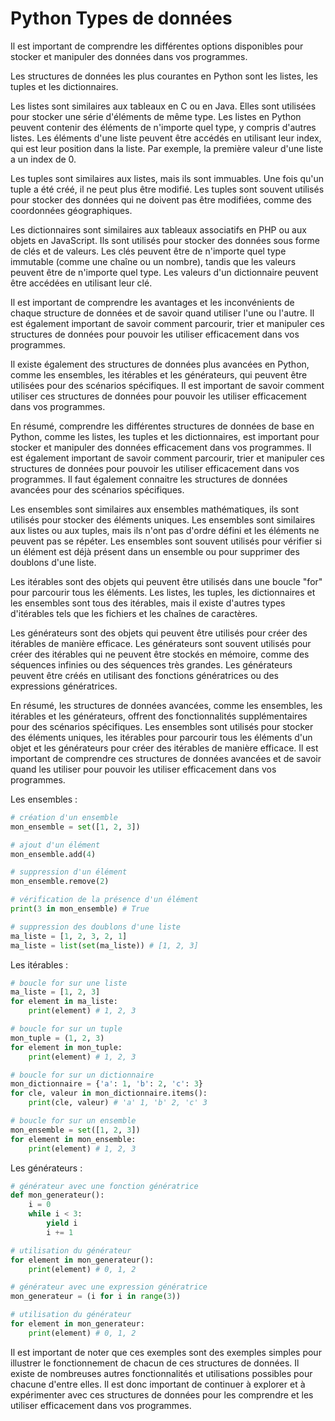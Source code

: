# Python Types de données

Il est important de comprendre les différentes options disponibles pour stocker et manipuler des données dans vos programmes.

Les structures de données les plus courantes en Python sont les listes, les tuples et les dictionnaires.

Les listes sont similaires aux tableaux en C ou en Java. Elles sont utilisées pour stocker une série d'éléments de même type. Les listes en Python peuvent contenir des éléments de n'importe quel type, y compris d'autres listes. Les éléments d'une liste peuvent être accédés en utilisant leur index, qui est leur position dans la liste. Par exemple, la première valeur d'une liste a un index de 0.

Les tuples sont similaires aux listes, mais ils sont immuables. Une fois qu'un tuple a été créé, il ne peut plus être modifié. Les tuples sont souvent utilisés pour stocker des données qui ne doivent pas être modifiées, comme des coordonnées géographiques.

Les dictionnaires sont similaires aux tableaux associatifs en PHP ou aux objets en JavaScript. Ils sont utilisés pour stocker des données sous forme de clés et de valeurs. Les clés peuvent être de n'importe quel type immutable (comme une chaîne ou un nombre), tandis que les valeurs peuvent être de n'importe quel type. Les valeurs d'un dictionnaire peuvent être accédées en utilisant leur clé.

Il est important de comprendre les avantages et les inconvénients de chaque structure de données et de savoir quand utiliser l'une ou l'autre. Il est également important de savoir comment parcourir, trier et manipuler ces structures de données pour pouvoir les utiliser efficacement dans vos programmes.

Il existe également des structures de données plus avancées en Python, comme les ensembles, les itérables et les générateurs, qui peuvent être utilisées pour des scénarios spécifiques. Il est important de savoir comment utiliser ces structures de données pour pouvoir les utiliser efficacement dans vos programmes.

En résumé, comprendre les différentes structures de données de base en Python, comme les listes, les tuples et les dictionnaires, est important pour stocker et manipuler des données efficacement dans vos programmes. Il est également important de savoir comment parcourir, trier et manipuler ces structures de données pour pouvoir les utiliser efficacement dans vos programmes. Il faut également connaitre les structures de données avancées pour des scénarios spécifiques.

Les ensembles sont similaires aux ensembles mathématiques, ils sont utilisés pour stocker des éléments uniques. Les ensembles sont similaires aux listes ou aux tuples, mais ils n'ont pas d'ordre défini et les éléments ne peuvent pas se répéter. Les ensembles sont souvent utilisés pour vérifier si un élément est déjà présent dans un ensemble ou pour supprimer des doublons d'une liste.

Les itérables sont des objets qui peuvent être utilisés dans une boucle "for" pour parcourir tous les éléments. Les listes, les tuples, les dictionnaires et les ensembles sont tous des itérables, mais il existe d'autres types d'itérables tels que les fichiers et les chaînes de caractères.

Les générateurs sont des objets qui peuvent être utilisés pour créer des itérables de manière efficace. Les générateurs sont souvent utilisés pour créer des itérables qui ne peuvent être stockés en mémoire, comme des séquences infinies ou des séquences très grandes. Les générateurs peuvent être créés en utilisant des fonctions génératrices ou des expressions génératrices.

En résumé, les structures de données avancées, comme les ensembles, les itérables et les générateurs, offrent des fonctionnalités supplémentaires pour des scénarios spécifiques. Les ensembles sont utilisés pour stocker des éléments uniques, les itérables pour parcourir tous les éléments d'un objet et les générateurs pour créer des itérables de manière efficace. Il est important de comprendre ces structures de données avancées et de savoir quand les utiliser pour pouvoir les utiliser efficacement dans vos programmes.

Les ensembles :

```python
# création d'un ensemble
mon_ensemble = set([1, 2, 3])

# ajout d'un élément
mon_ensemble.add(4)

# suppression d'un élément
mon_ensemble.remove(2)

# vérification de la présence d'un élément
print(3 in mon_ensemble) # True

# suppression des doublons d'une liste
ma_liste = [1, 2, 3, 2, 1]
ma_liste = list(set(ma_liste)) # [1, 2, 3]

```

Les itérables :

```python
# boucle for sur une liste
ma_liste = [1, 2, 3]
for element in ma_liste:
    print(element) # 1, 2, 3

# boucle for sur un tuple
mon_tuple = (1, 2, 3)
for element in mon_tuple:
    print(element) # 1, 2, 3

# boucle for sur un dictionnaire
mon_dictionnaire = {'a': 1, 'b': 2, 'c': 3}
for cle, valeur in mon_dictionnaire.items():
    print(cle, valeur) # 'a' 1, 'b' 2, 'c' 3

# boucle for sur un ensemble
mon_ensemble = set([1, 2, 3])
for element in mon_ensemble:
    print(element) # 1, 2, 3

```

Les générateurs :

```python
# générateur avec une fonction génératrice
def mon_generateur():
    i = 0
    while i < 3:
        yield i
        i += 1

# utilisation du générateur
for element in mon_generateur():
    print(element) # 0, 1, 2

# générateur avec une expression génératrice
mon_generateur = (i for i in range(3))

# utilisation du générateur
for element in mon_generateur:
    print(element) # 0, 1, 2

```

Il est important de noter que ces exemples sont des exemples simples pour illustrer le fonctionnement de chacun de ces structures de données. Il existe de nombreuses autres fonctionnalités et utilisations possibles pour chacune d'entre elles. Il est donc important de continuer à explorer et à expérimenter avec ces structures de données pour les comprendre et les utiliser efficacement dans vos programmes.
